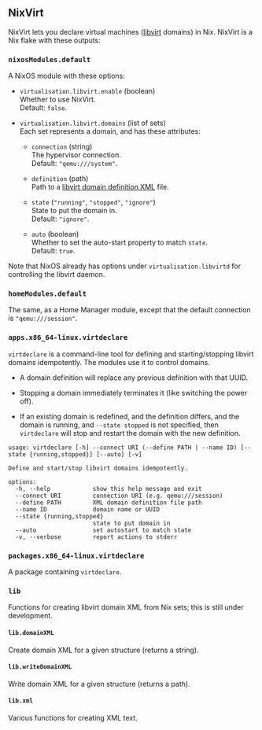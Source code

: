 ## NixVirt

NixVirt lets you declare virtual machines ([libvirt](https://libvirt.org/) domains) in Nix. NixVirt is a Nix flake with these outputs:

### `nixosModules.default`

A NixOS module with these options:

* `virtualisation.libvirt.enable` (boolean)  
Whether to use NixVirt.  
Default: `false`.

* `virtualisation.libvirt.domains` (list of sets)  
Each set represents a domain, and has these attributes:

  * `connection` (string)  
  The hypervisor connection.  
  Default: `"qemu:///system"`.

  * `definition` (path)  
  Path to a [libvirt domain definition XML](https://libvirt.org/formatdomain.html) file.

  * `state` (`"running"`, `"stopped"`, `"ignore"`)  
  State to put the domain in.  
  Default: `"ignore"`.

  * `auto`  (boolean)  
  Whether to set the auto-start property to match `state`.  
  Default: `true`.

Note that NixOS already has options under `virtualisation.libvirtd` for controlling the libvirt daemon.

### `homeModules.default`

The same, as a Home Manager module, except that the default connection is `"qemu:///session"`.

### `apps.x86_64-linux.virtdeclare`

`virtdeclare` is a command-line tool for defining and starting/stopping libvirt domains idempotently.
The modules use it to control domains.

* A domain definition will replace any previous definition with that UUID.

* Stopping a domain immediately terminates it (like switching the power off).

* If an existing domain is redefined, and the definition differs, and the domain is running,
and `--state stopped` is not specified, then `virtdeclare` will stop and restart the domain with the new definition.

```
usage: virtdeclare [-h] --connect URI (--define PATH | --name ID) [--state {running,stopped}] [--auto] [-v]

Define and start/stop libvirt domains idempotently.

options:
  -h, --help            show this help message and exit
  --connect URI         connection URI (e.g. qemu:///session)
  --define PATH         XML domain definition file path
  --name ID             domain name or UUID
  --state {running,stopped}
                        state to put domain in
  --auto                set autostart to match state
  -v, --verbose         report actions to stderr
```

### `packages.x86_64-linux.virtdeclare`

A package containing `virtdeclare`.

### `lib`

Functions for creating libvirt domain XML from Nix sets; this is still under development.

#### `lib.domainXML`

Create domain XML for a given structure (returns a string).

#### `lib.writeDomainXML`

Write domain XML for a given structure (returns a path).

#### `lib.xml`

Various functions for creating XML text.
